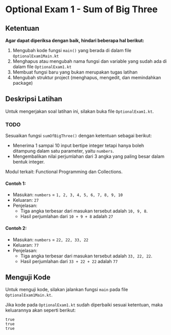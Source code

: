 # Optional Exam 1 - Sum of Big Three

## Ketentuan

**Agar dapat diperiksa dengan baik, hindari beberapa hal berikut:**

1. Mengubah kode fungsi `main()` yang berada di dalam file `OptionalExam1Main.kt`
2. Menghapus atau mengubah nama fungsi dan variable yang sudah ada di dalam file `OptionalExam1.kt`
3. Membuat fungsi baru yang bukan merupakan tugas latihan
4. Mengubah struktur project (menghapus, mengedit, dan memindahkan package)

## Deskripsi Latihan

Untuk mengerjakan soal latihan ini, silakan buka file `OptionalExam1.kt`.

### TODO

Sesuaikan fungsi `sumOfBigThree()` dengan ketentuan sebagai berikut:

- Menerima 1 sampai 10 input bertipe integer tetapi hanya boleh ditampung dalam satu parameter, yaitu `numbers`.
- Mengembalikan nilai perjumlahan dari 3 angka yang paling besar dalam bentuk integer.

Modul terkait: Functional Programming dan Collections.

#### Contoh 1:

- Masukan: `numbers` = `1, 2, 3, 4, 5, 6, 7, 8, 9, 10`
- Keluaran: `27`
- Penjelasan:
    - Tiga angka terbesar dari masukan tersebut adalah `10, 9, 8`.
    - Hasil perjumlahan dari `10 + 9 + 8` adalah `27`

#### Contoh 2:

- Masukan: `numbers` = `22, 22, 33, 22`
- Keluaran: `77`
- Penjelasan:
    - Tiga angka terbesar dari masukan tersebut adalah `33, 22, 22`.
    - Hasil perjumlahan dari `33 + 22 + 22` adalah `77`

## Menguji Kode

Untuk menguji kode, silakan jalankan fungsi `main` pada file `OptionalExam1Main.kt`.

Jika kode pada `OptionalExam1.kt` sudah diperbaiki sesuai ketentuan, maka keluarannya akan seperti berikut:

```
true
true
true
```